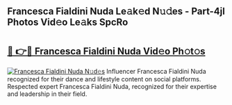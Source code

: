 ## Francesca Fialdini Nuda Le𝚊k𝚎d N𝚞𝚍es - Part-4jl Photos Vid𝚎o Le𝚊ks SpcRo

# <h2><a href="http://fbepmxg.evod.top/?m=Francesca+Fialdini+Nuda">🔗 👉🔴 Francesca Fialdini Nuda Vid𝚎o Ph𝚘t𝚘s</a></h2>

[![Francesca Fialdini Nuda N𝚞d𝚎s](https://i.imgur.com/8V9OHl7.gif)](http://fbepmxg.evod.top/?m=Francesca+Fialdini+Nuda)
Influencer Francesca Fialdini Nuda recognized for their dance and lifestyle content on social platforms. Respected expert Francesca Fialdini Nuda, recognized for their expertise and leadership in their field. 
